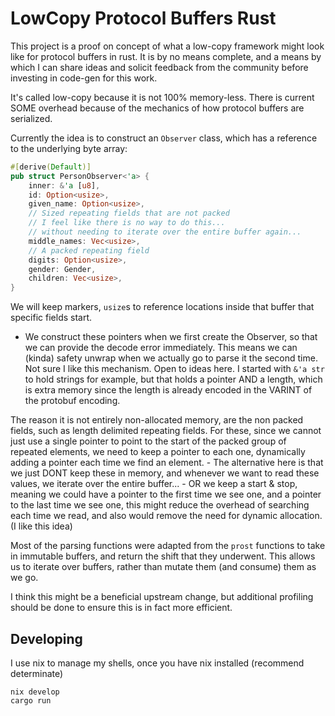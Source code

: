 # LowCopy Protocol Buffers Rust

This project is a proof on concept of what a low-copy framework might look like for protocol buffers in rust. It is by no means complete, and a means by which I can share ideas and solicit feedback from the community before investing in code-gen for this work.

It's called low-copy because it is not 100% memory-less. There is current SOME overhead because of the mechanics of how protocol buffers are serialized.

Currently the idea is to construct an `Observer` class, which has a reference to the underlying byte array:

```rust
#[derive(Default)]
pub struct PersonObserver<'a> {
    inner: &'a [u8],
    id: Option<usize>,
    given_name: Option<usize>,
    // Sized repeating fields that are not packed
    // I feel like there is no way to do this... 
    // without needing to iterate over the entire buffer again...
    middle_names: Vec<usize>,
    // A packed repeating field
    digits: Option<usize>,
    gender: Gender,
    children: Vec<usize>,
}
```

We will keep markers, `usize`s to reference locations inside that buffer that specific fields start. 

- We construct these pointers when we first create the Observer, so that we can provide the decode error immediately. This means we can (kinda) safety unwrap when we actually go to parse it the second time. Not sure I like this mechanism. Open to ideas here. I started with `&'a str` to hold strings for example, but that holds a pointer AND a length, which is extra memory since the length is already encoded in the VARINT of the protobuf encoding. 

The reason it is not entirely non-allocated memory, are the non packed fields, such as length delimited repeating fields. For these, since we cannot just use a single pointer to point to the start of the packed group of repeated elements, we need to keep a pointer to each one, dynamically adding a pointer each time we find an element. 
    - The alternative here is that we just DONT keep these in memory, and whenever we want to read these values, we iterate over the entire buffer... 
    - OR we keep a start & stop, meaning we could have a pointer to the first time we see one, and a pointer to the last time we see one, this might reduce the overhead of searching each time we read, and also would remove the need for dynamic allocation. (I like this idea)

Most of the parsing functions were adapted from the `prost` functions to take in immutable buffers, and return the shift that they underwent. This allows us to iterate over buffers, rather than mutate them (and consume) them as we go.

I think this might be a beneficial upstream change, but additional profiling should be done to ensure this is in fact more efficient.


## Developing

I use nix to manage my shells, once you have nix installed (recommend determinate)

```shell
nix develop
cargo run
```